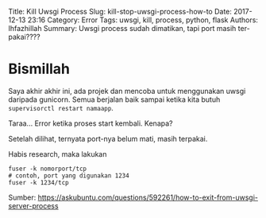 Title: Kill Uwsgi Process
Slug: kill-stop-uwsgi-process-how-to
Date: 2017-12-13 23:16
Category: Error
Tags: uwsgi, kill, process, python, flask
Authors: Ihfazhillah
Summary: Uwsgi process sudah dimatikan, tapi port masih ter-pakai????


# Bismillah

Saya akhir akhir ini, ada projek dan mencoba untuk menggunakan uwsgi daripada gunicorn. Semua berjalan baik sampai ketika kita butuh `supervisorctl restart namaapp`. 

Taraa... Error ketika proses start kembali. Kenapa? 

Setelah dilihat, ternyata port-nya belum mati, masih terpakai.

Habis research, maka lakukan

```
fuser -k nomorport/tcp
# contoh, port yang digunakan 1234
fuser -k 1234/tcp
```

Sumber: https://askubuntu.com/questions/592261/how-to-exit-from-uwsgi-server-process
